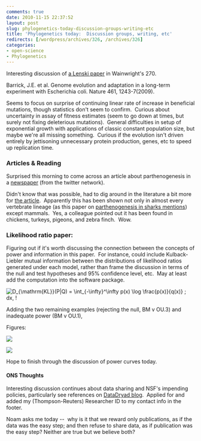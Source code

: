 ```yaml
---
comments: true
date: 2010-11-15 22:37:52
layout: post
slug: phylogenetics-today-discussion-groups-writing-etc
title: 'Phylogenetics today:  Discussion groups, writing, etc'
redirects: [/wordpress/archives/326, /archives/326]
categories:
- open-science
- Phylogenetics
---
```


Interesting discussion of [a Lenski paper](http://www.mendeley.com/research/genome-evolution-and-adaptation-in-a-longterm-experiment-with-escherichia-coli?utm_source=desktop&utm_medium=0.9.8.1&utm_campaign=open_catalog&userDocumentId={98edad94-30b4-4e6e-a905-243c3391c835}) in Wainwright's 270.

Barrick, J.E. et al. Genome evolution and adaptation in a long-term experiment with Escherichia coli. Nature 461, 1243-7(2009).

Seems to focus on surprise of continuing linear rate of increase in beneficial mutations, though statistics don't seem to confirm.  Curious about uncertainty in assay of fitness estimates (seem to go down at times, but surely not fixing deleterious mutations).  General difficulties in setup of exponential growth with applications of classic constant population size, but maybe we're all missing something.  Curious if the evolution isn't driven entirely by jettisoning unnecessary protein production, genes, etc to speed up replication time.


### Articles & Reading


Surprised this morning to come across an article about parthenogenesis in a [newspaper](http://www.charlotteobserver.com/2010/11/15/1839395/these-super-snakes-dont-need-a.html) (from the twitter network).

Didn't know that was possible, had to dig around in the literature a bit more for [the article](http://rsbl.royalsocietypublishing.org/content/early/2010/10/21/rsbl.2010.0793.abstract).  Apparently this has been shown not only in almost every vertebrate lineage (as this paper on [parthenogenesis in sharks mentions](http://rsbl.royalsocietypublishing.org/content/3/4/425.full)) except mammals.  Yes, a colleague pointed out it has been found in chickens, turkeys, pigeons, and zebra finch.  Wow.


### Likelihood ratio paper:


Figuring out if it's worth discussing the connection between the concepts of power and information in this paper.  For instance, could include Kulback-Liebler mutual information between the distributions of likelihood ratios generated under each model, rather than frame the discussion in terms of the null and test hypotheses and 95% confidence level, etc.  May at least add the computation into the software package.

![D_{\mathrm{KL}}(P\|Q) = \int_{-\infty}^\infty p(x) \log \frac{p(x)}{q(x)} \; dx, \!](http://upload.wikimedia.org/math/b/9/4/b9494fe37085e28fb04643bce8600f90.png)

Adding the two remaining examples (rejecting the null, BM v OU.3) and inadequate power (BM v OU.1),

Figures:

![]( http://farm5.staticflickr.com/4091/5180123414_d18351bdd9_o.png )


![]( http://farm2.staticflickr.com/1044/5180123460_d7c672f08b_o.png )


Hope to finish through the discussion of power curves today.


#### ONS Thoughts


Interesting discussion continues about data sharing and NSF's impending policies, particularly see references on [DataDryad blog](http://blog.datadryad.org/2010/11/15/nsf-policy-on-dissemination-and-sharing-of-research-results/).  Applied for and added my (Thompson-Reuters) Researcher ID to my contact info in the footer.

Noam asks me today --  why is it that we reward only publications, as if the  data was the easy step; and then refuse to share data, as if  publication was the easy step? Neither are true but we believe both?
